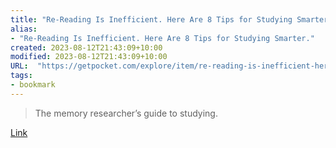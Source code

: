 ```yaml
---
title: "Re-Reading Is Inefficient. Here Are 8 Tips for Studying Smarter."
alias:
- "Re-Reading Is Inefficient. Here Are 8 Tips for Studying Smarter."
created: 2023-08-12T21:43:09+10:00
modified: 2023-08-12T21:43:09+10:00
URL:  "https://getpocket.com/explore/item/re-reading-is-inefficient-here-are-8-tips-for-studying-smarter"
tags:
- bookmark
---
```


> The memory researcher’s guide to studying.

[Link](https://getpocket.com/explore/item/re-reading-is-inefficient-here-are-8-tips-for-studying-smarter)